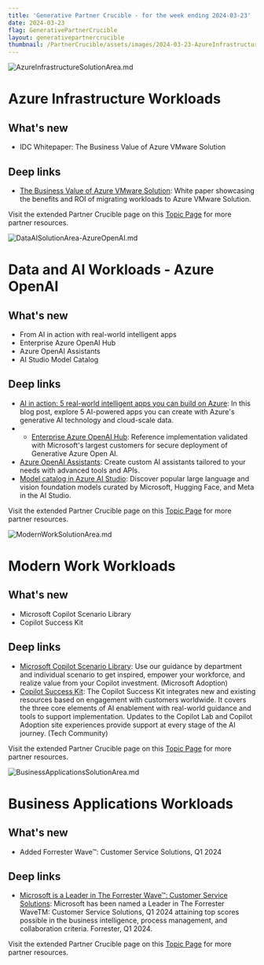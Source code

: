 ```yaml
---
title: 'Generative Partner Crucible - for the week ending 2024-03-23'
date: 2024-03-23
flag: GenerativePartnerCrucible
layout: generativepartnercrucible
thumbnail: /PartnerCrucible/assets/images/2024-03-23-AzureInfrastructureSolutionArea.md-image.png
---
```

![ AzureInfrastructureSolutionArea.md ]( /PartnerCrucible/assets/images/2024-03-23-AzureInfrastructureSolutionArea.md-image.png )

# Azure Infrastructure Workloads

## What's new

- IDC Whitepaper: The Business Value of Azure VMware Solution

## Deep links

- [The Business Value of Azure VMware Solution](https://info.microsoft.com/ww-landing-idc-the-business-value-of-azure-vmware-solution.html?lcid=EN-US): White paper showcasing the benefits and ROI of migrating workloads to Azure VMware Solution.

Visit the extended Partner Crucible page on this [Topic Page](https://lagimik.github.io/PartnerCrucible/AzureInfrastructureSolutionArea) for more partner resources.

![ DataAISolutionArea-AzureOpenAI.md ]( /PartnerCrucible/assets/images/2024-03-23-DataAISolutionArea-AzureOpenAI.md-image.png )

# Data and AI Workloads - Azure OpenAI

## What's new

- From AI in action with real-world intelligent apps
- Enterprise Azure OpenAI Hub 
- Azure OpenAI Assistants
- AI Studio Model Catalog

## Deep links

- [AI in action: 5 real-world intelligent apps you can build on Azure](https://techcommunity.microsoft.com/t5/ai-azure-ai-services-blog/ai-in-action-5-real-world-intelligent-apps-you-can-build-on/ba-p/4083413): In this blog post, explore 5 AI-powered apps you can create with Azure's generative AI technology and cloud-scale data.
- - [Enterprise Azure OpenAI Hub](https://github.com/Azure/ai-hub/blob/main/docs/EnterpriseAzureOpenAIHub.md): Reference implementation validated with Microsoft's largest customers for secure deployment of Generative Azure Open AI.
- [Azure OpenAI Assistants](https://learn.microsoft.com/en-us/azure/ai-services/openai/how-to/assistant): Create custom AI assistants tailored to your needs with advanced tools and APIs.
- [Model catalog in Azure AI Studio](https://learn.microsoft.com/en-us/azure/ai-studio/how-to/model-catalog): Discover popular large language and vision foundation models curated by Microsoft, Hugging Face, and Meta in the AI Studio.


Visit the extended Partner Crucible page on this [Topic Page](https://lagimik.github.io/PartnerCrucible/DataAISolutionArea-AzureOpenAI) for more partner resources.

![ ModernWorkSolutionArea.md ]( /PartnerCrucible/assets/images/2024-03-23-ModernWorkSolutionArea.md-image.png )

# Modern Work Workloads

## What's new

- Microsoft Copilot Scenario Library
- Copilot Success Kit

## Deep links

- [Microsoft Copilot Scenario Library](https://adoption.microsoft.com/en-us/copilot-scenario-library/): Use our guidance by department and individual scenario to get inspired, empower your workforce, and realize value from your Copilot investment. (Microsoft Adoption)
- [Copilot Success Kit](https://techcommunity.microsoft.com/t5/copilot-for-microsoft-365/your-path-to-value-with-copilot-for-microsoft-365/ba-p/4078744): The Copilot Success Kit integrates new and existing resources based on engagement with customers worldwide. It covers the three core elements of AI enablement with real-world guidance and tools to support implementation. Updates to the Copilot Lab and Copilot Adoption site experiences provide support at every stage of the AI journey. (Tech Community)

Visit the extended Partner Crucible page on this [Topic Page](https://lagimik.github.io/PartnerCrucible/ModernWorkSolutionArea) for more partner resources.

![ BusinessApplicationsSolutionArea.md ]( /PartnerCrucible/assets/images/2024-03-23-BusinessApplicationsSolutionArea.md-image.png )

# Business Applications Workloads

## What's new

- Added Forrester Wave™: Customer Service Solutions, Q1 2024 

## Deep links

- [Microsoft is a Leader in The Forrester Wave™: Customer Service Solutions](https://cloudblogs.microsoft.com/dynamics365/bdm/2024/03/11/microsoft-is-a-leader-in-the-forrester-wave-customer-service-solutions-q1-2024/): Microsoft has been named a Leader in The Forrester WaveTM: Customer Service Solutions, Q1 2024 attaining top scores possible in the business intelligence, process management, and collaboration criteria. Forrester, Q1 2024.

Visit the extended Partner Crucible page on this [Topic Page](https://lagimik.github.io/PartnerCrucible/BusinessApplicationsSolutionArea) for more partner resources.